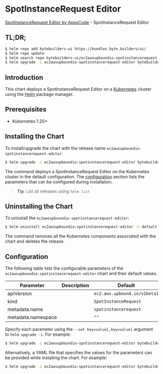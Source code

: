 # SpotInstanceRequest Editor

[SpotInstanceRequest Editor by AppsCode](https://byte.builders) - SpotInstanceRequest Editor

## TL;DR;

```bash
$ helm repo add bytebuilders-ui https://bundles.byte.builders/ui/
$ helm repo update
$ helm search repo bytebuilders-ui/ec2awsupboundio-spotinstancerequest-editor --version=v0.4.18
$ helm upgrade -i ec2awsupboundio-spotinstancerequest-editor bytebuilders-ui/ec2awsupboundio-spotinstancerequest-editor -n default --create-namespace --version=v0.4.18
```

## Introduction

This chart deploys a SpotInstanceRequest Editor on a [Kubernetes](http://kubernetes.io) cluster using the [Helm](https://helm.sh) package manager.

## Prerequisites

- Kubernetes 1.20+

## Installing the Chart

To install/upgrade the chart with the release name `ec2awsupboundio-spotinstancerequest-editor`:

```bash
$ helm upgrade -i ec2awsupboundio-spotinstancerequest-editor bytebuilders-ui/ec2awsupboundio-spotinstancerequest-editor -n default --create-namespace --version=v0.4.18
```

The command deploys a SpotInstanceRequest Editor on the Kubernetes cluster in the default configuration. The [configuration](#configuration) section lists the parameters that can be configured during installation.

> **Tip**: List all releases using `helm list`

## Uninstalling the Chart

To uninstall the `ec2awsupboundio-spotinstancerequest-editor`:

```bash
$ helm uninstall ec2awsupboundio-spotinstancerequest-editor -n default
```

The command removes all the Kubernetes components associated with the chart and deletes the release.

## Configuration

The following table lists the configurable parameters of the `ec2awsupboundio-spotinstancerequest-editor` chart and their default values.

|     Parameter      | Description |                 Default                 |
|--------------------|-------------|-----------------------------------------|
| apiVersion         |             | <code>ec2.aws.upbound.io/v1beta1</code> |
| kind               |             | <code>SpotInstanceRequest</code>        |
| metadata.name      |             | <code>spotinstancerequest</code>        |
| metadata.namespace |             | <code>""</code>                         |


Specify each parameter using the `--set key=value[,key=value]` argument to `helm upgrade -i`. For example:

```bash
$ helm upgrade -i ec2awsupboundio-spotinstancerequest-editor bytebuilders-ui/ec2awsupboundio-spotinstancerequest-editor -n default --create-namespace --version=v0.4.18 --set apiVersion=ec2.aws.upbound.io/v1beta1
```

Alternatively, a YAML file that specifies the values for the parameters can be provided while
installing the chart. For example:

```bash
$ helm upgrade -i ec2awsupboundio-spotinstancerequest-editor bytebuilders-ui/ec2awsupboundio-spotinstancerequest-editor -n default --create-namespace --version=v0.4.18 --values values.yaml
```
